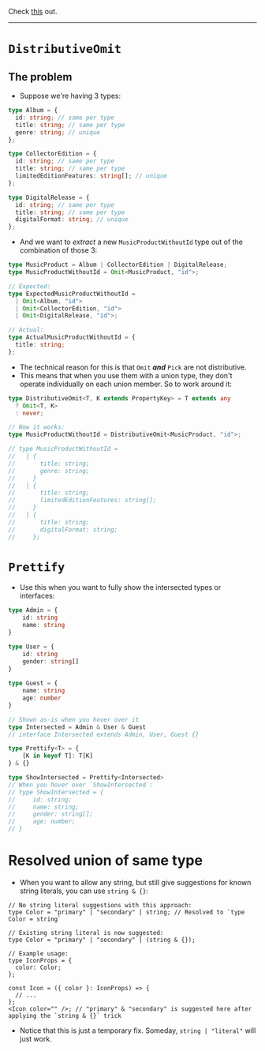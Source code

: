 Check [this](https://www.npmjs.com/package/type-fest) out.

----
# `DistributiveOmit`
## The problem
- Suppose we're having 3 types:
```ts
type Album = {
  id: string; // same per type
  title: string; // same per type
  genre: string; // unique
};

type CollectorEdition = {
  id: string; // same per type
  title: string; // same per type
  limitedEditionFeatures: string[]; // unique
};

type DigitalRelease = {
  id: string; // same per type
  title: string; // same per type
  digitalFormat: string; // unique
};
```
- And we want to *extract* a new `MusicProductWithoutId` type out of the combination of those 3:
```ts
type MusicProduct = Album | CollectorEdition | DigitalRelease;
type MusicProductWithoutId = Omit<MusicProduct, "id">;

// Expected:
type ExpectedMusicProductWithoutId =
  | Omit<Album, "id">
  | Omit<CollectorEdition, "id">
  | Omit<DigitalRelease, "id">;

// Actual:
type ActualMusicProductWithoutId = {
  title: string;
};
```
- The technical reason for this is that `Omit` _**and**_ `Pick` are not distributive. 
- This means that when you use them with a union type, they don't operate individually on each union member. So to work around it:
```ts
type DistributiveOmit<T, K extends PropertyKey> = T extends any
  ? Omit<T, K>
  : never;

// Now it works: 
type MusicProductWithoutId = DistributiveOmit<MusicProduct, "id">;

// type MusicProductWithoutId =
//   | {
//       title: string;
//       genre: string;
//     }
//   | {
//       title: string;
//       limitedEditionFeatures: string[];
//     }
//   | {
//       title: string;
//       digitalFormat: string;
//     };
```
# `Prettify`
- Use this when you want to fully show the intersected types or interfaces:
```ts
type Admin = {
    id: string
    name: string
}

type User = {
    id: string
    gender: string[]
}
  
type Guest = {
    name: string
    age: number
}

// Shown as-is when you hover over it
type Intersected = Admin & User & Guest 
// interface Intersected extends Admin, User, Guest {}

type Prettify<T> = {
    [K in keyof T]: T[K]
} & {}

type ShowIntersected = Prettify<Intersected>
// When you hover over `ShowIntersected`:
// type ShowIntersected = {
//     id: string;
//     name: string;
//     gender: string[];
//     age: number;
// }
```
# Resolved union of same type
- When you want to allow any string, but still give suggestions for known string literals, you can use `string & {}`:
```tsx
// No string literal suggestions with this approach:
type Color = "primary" | "secondary" | string; // Resolved to `type Color = string`

// Existing string literal is now suggested:
type Color = "primary" | "secondary" | (string & {});

// Example usage:
type IconProps = {
  color: Color;
};

const Icon = ({ color }: IconProps) => {
  // ...
};
<Icon color="" />; // "primary" & "secondary" is suggested here after applying the `string & {}` trick
```
- Notice that this is just a temporary fix. Someday, `string | "literal"` will just work.